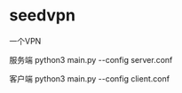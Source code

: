 # seedvpn
一个VPN

服务端 python3 main.py --config server.conf

客户端 python3 main.py --config client.conf
